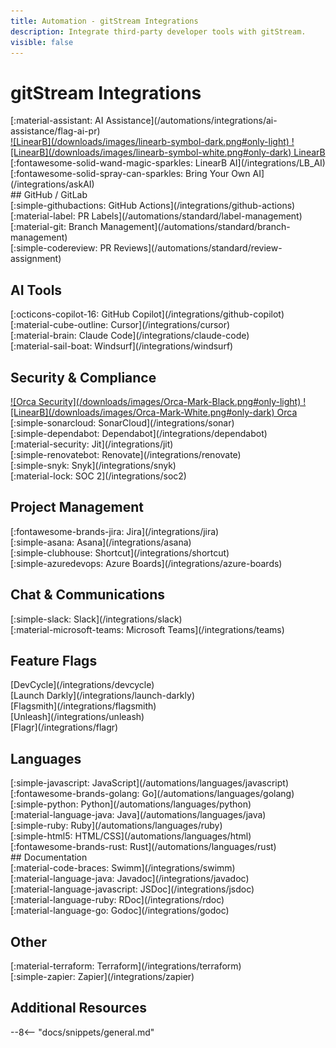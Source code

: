 ```yaml
---
title: Automation - gitStream Integrations
description: Integrate third-party developer tools with gitStream.
visible: false
---
```

# gitStream Integrations
<!-- --8<-- [start:integrations]-->
<div class="integrations-list" markdown="1">

<div class="integrations-card" markdown="1">
<div class="integrations-card-title" markdown="1">
[:material-assistant: AI Assistance](/automations/integrations/ai-assistance/flag-ai-pr)
</div>
</div>

<div class="integrations-card" markdown="1">
<div class="integrations-card-title" markdown="1">
<a href=/integrations/linearb>![LinearB](/downloads/images/linearb-symbol-dark.png#only-light) ![LinearB](/downloads/images/linearb-symbol-white.png#only-dark) LinearB</a>
</div>
</div>

<div class="integrations-card" markdown="1">
<div class="integrations-card-title" markdown="1">
[:fontawesome-solid-wand-magic-sparkles: LinearB AI](/integrations/LB_AI)
</div>
</div>

<div class="integrations-card" markdown="1">
<div class="integrations-card-title" markdown="1">
[:fontawesome-solid-spray-can-sparkles: Bring Your Own AI](/integrations/askAI)
</div>
</div>

</div>
## GitHub / GitLab
<div class="integrations-list" markdown="1">

<div class="integrations-card" markdown="1">
<div class="integrations-card-title" markdown="1">
[:simple-githubactions: GitHub Actions](/integrations/github-actions)
</div>
</div>

<div class="integrations-card" markdown="1">
<div class="integrations-card-title" markdown="1">
[:material-label: PR Labels](/automations/standard/label-management)
</div>
</div>

<div class="integrations-card" markdown="1">
<div class="integrations-card-title" markdown="1">
[:material-git: Branch Management](/automations/standard/branch-management)
</div>
</div>

<div class="integrations-card" markdown="1">
<div class="integrations-card-title" markdown="1">
[:simple-codereview: PR Reviews](/automations/standard/review-assignment)
</div>
</div>

</div>

## AI Tools

<div class="integrations-list" markdown="1">

<div class="integrations-card" markdown="1">
<div class="integrations-card-title" markdown="1">
[:octicons-copilot-16: GitHub Copilot](/integrations/github-copilot)
</div>
</div>

<div class="integrations-card" markdown="1">
<div class="integrations-card-title" markdown="1">
[:material-cube-outline: Cursor](/integrations/cursor)
</div>
</div>

<div class="integrations-card" markdown="1">
<div class="integrations-card-title" markdown="1">
[:material-brain: Claude Code](/integrations/claude-code)
</div>
</div>

<div class="integrations-card" markdown="1">
<div class="integrations-card-title" markdown="1">
[:material-sail-boat: Windsurf](/integrations/windsurf)
</div>
</div>

</div>

## Security & Compliance

<div class="integrations-list" markdown="1">

<div class="integrations-card" markdown="1">
<div class="integrations-card-title" markdown="1">
<a href=/integrations/orca-security>![Orca Security](/downloads/images/Orca-Mark-Black.png#only-light) ![LinearB](/downloads/images/Orca-Mark-White.png#only-dark) Orca</a>
</div>
</div>

<div class="integrations-card" markdown="1">
<div class="integrations-card-title" markdown="1">
[:simple-sonarcloud: SonarCloud](/integrations/sonar)
</div>
</div>

<div class="integrations-card" markdown="1">
<div class="integrations-card-title" markdown="1">
[:simple-dependabot: Dependabot](/integrations/dependabot)
</div>
</div>

<div class="integrations-card" markdown="1">
<div class="integrations-card-title" markdown="1">
[:material-security: Jit](/integrations/jit)
</div>
</div>

<div class="integrations-card" markdown="1">
<div class="integrations-card-title" markdown="1">
[:simple-renovatebot: Renovate](/integrations/renovate)
</div>
</div>

<div class="integrations-card" markdown="1">
<div class="integrations-card-title" markdown="1">
[:simple-snyk: Snyk](/integrations/snyk)
</div>
</div>

<div class="integrations-card" markdown="1">
<div class="integrations-card-title" markdown="1">
[:material-lock: SOC 2](/integrations/soc2)
</div>
</div>

</div>

## Project Management

<div class="integrations-list" markdown="1">

<div class="integrations-card" markdown="1">
<div class="integrations-card-title" markdown="1">
[:fontawesome-brands-jira: Jira](/integrations/jira)
</div>
</div>

<div class="integrations-card" markdown="1">
<div class="integrations-card-title" markdown="1">
[:simple-asana: Asana](/integrations/asana)
</div>
</div>

<div class="integrations-card" markdown="1">
<div class="integrations-card-title" markdown="1">
[:simple-clubhouse: Shortcut](/integrations/shortcut)
</div>
</div>

<div class="integrations-card" markdown="1">
<div class="integrations-card-title" markdown="1">
[:simple-azuredevops: Azure Boards](/integrations/azure-boards)
</div>
</div>

</div>

## Chat & Communications

<div class="integrations-list" markdown="1">

<div class="integrations-card" markdown="1">
<div class="integrations-card-title" markdown="1">
[:simple-slack: Slack](/integrations/slack)
</div>
</div>

<div class="integrations-card" markdown="1">
<div class="integrations-card-title" markdown="1">
[:material-microsoft-teams: Microsoft Teams](/integrations/teams)
</div>
</div>

</div>

## Feature Flags

<div class="integrations-list" markdown="1">

<div class="integrations-card" markdown="1">
<div class="integrations-card-title" markdown="1">
[DevCycle](/integrations/devcycle)
</div>
</div>

<div class="integrations-card" markdown="1">
<div class="integrations-card-title" markdown="1">
[Launch Darkly](/integrations/launch-darkly)
</div>
</div>

<div class="integrations-card" markdown="1">
<div class="integrations-card-title" markdown="1">
[Flagsmith](/integrations/flagsmith)
</div>
</div>

<div class="integrations-card" markdown="1">
<div class="integrations-card-title" markdown="1">
[Unleash](/integrations/unleash)
</div>
</div>

<div class="integrations-card" markdown="1">
<div class="integrations-card-title" markdown="1">
[Flagr](/integrations/flagr)
</div>
</div>

</div>

## Languages

<div class="integrations-list" markdown="1">

<div class="integrations-card" markdown="1">
<div class="integrations-card-title" markdown="1">
[:simple-javascript: JavaScript](/automations/languages/javascript)
</div>
</div>

<div class="integrations-card" markdown="1">
<div class="integrations-card-title" markdown="1">
[:fontawesome-brands-golang: Go](/automations/languages/golang)
</div>
</div>

<div class="integrations-card" markdown="1">
<div class="integrations-card-title" markdown="1">
[:simple-python: Python](/automations/languages/python)
</div>
</div>

<div class="integrations-card" markdown="1">
<div class="integrations-card-title" markdown="1">
[:material-language-java: Java](/automations/languages/java)
</div>
</div>

<div class="integrations-card" markdown="1">
<div class="integrations-card-title" markdown="1">
[:simple-ruby: Ruby](/automations/languages/ruby)
</div>
</div>

<div class="integrations-card" markdown="1">
<div class="integrations-card-title" markdown="1">
[:simple-html5: HTML/CSS](/automations/languages/html)
</div>
</div>

<div class="integrations-card" markdown="1">
<div class="integrations-card-title" markdown="1">
[:fontawesome-brands-rust: Rust](/automations/languages/rust)
</div>
</div>

</div>
## Documentation

<div class="integrations-list" markdown="1">

<div class="integrations-card" markdown="1">
<div class="integrations-card-title" markdown="1">
[:material-code-braces: Swimm](/integrations/swimm)
</div>
</div>

<div class="integrations-card" markdown="1">
<div class="integrations-card-title" markdown="1">
[:material-language-java: Javadoc](/integrations/javadoc)
</div>
</div>

<div class="integrations-card" markdown="1">
<div class="integrations-card-title" markdown="1">
[:material-language-javascript: JSDoc](/integrations/jsdoc)
</div>
</div>

<div class="integrations-card" markdown="1">
<div class="integrations-card-title" markdown="1">
[:material-language-ruby: RDoc](/integrations/rdoc)
</div>
</div>

<div class="integrations-card" markdown="1">
<div class="integrations-card-title" markdown="1">
[:material-language-go: Godoc](/integrations/godoc)
</div>
</div>

</div>

## Other

<div class="integrations-list" markdown="1">

<div class="integrations-card" markdown="1">
<div class="integrations-card-title" markdown="1">
[:material-terraform: Terraform](/integrations/terraform)
</div>
</div>

<div class="integrations-card" markdown="1">
<div class="integrations-card-title" markdown="1">
[:simple-zapier: Zapier](/integrations/zapier)
</div>
</div>

</div>
<!-- --8<-- [end:integrations]-->

## Additional Resources

--8<-- "docs/snippets/general.md"
